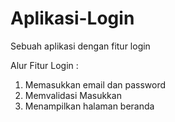 # Aplikasi-Login
Sebuah aplikasi dengan fitur login

Alur Fitur Login :
1. Memasukkan email dan password
2. Memvalidasi Masukkan
3. Menampilkan halaman beranda
